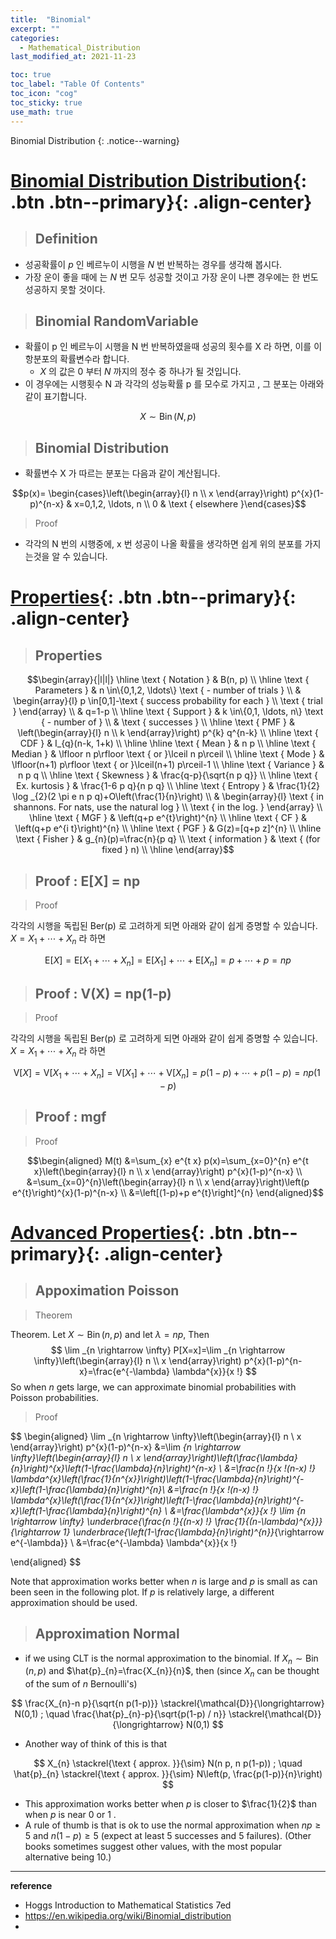 ```yaml
---
title:  "Binomial"
excerpt: ""
categories:
  - Mathematical_Distribution
last_modified_at: 2021-11-23

toc: true
toc_label: "Table Of Contents"
toc_icon: "cog"
toc_sticky: true
use_math: true
---
```


 Binomial Distribution
{: .notice--warning}

# [Binomial Distribution Distribution](#link){: .btn .btn--primary}{: .align-center}

> ## Definition

- 성공확률이 $p$ 인 베르누이 시행을 $N$ 번 반복하는 경우를 생각해 봅시다.
- 가장 운이 좋을 때에 는 $N$ 번 모두 성공할 것이고 가장 운이 나쁜 경우에는 한 번도 성공하지 못할 것이다. 

> ## Binomial RandomVariable

- 확률이 p 인 베르누이 시행을 N 번 반복하였을때 성공의 횟수를 X 라 하면, 이를 이항분포의 확률변수라 합니다. 
  - $X$ 의 값은 0 부터 $N$ 까지의 정수 중 하나가 될 것입니다.
- 이 경우에는 시행횟수 N 과 각각의 성능확률 p 를 모수로 가지고 , 그 분포는 아래와 같이 표기합니다.

$$X \sim \operatorname{Bin}(N,p)$$

> ## Binomial Distribution 

- 확률변수 X 가 따르는 분포는 다음과 같이 계산됩니다.

$$p(x)= \begin{cases}\left(\begin{array}{l}
n \\
x
\end{array}\right) p^{x}(1-p)^{n-x} & x=0,1,2, \ldots, n \\
0 & \text { elsewhere }\end{cases}$$

> Proof

- 각각의 N 번의 시행중에, x 번 성공이 나올 확률을 생각하면 쉽게 위의 분포를 가지는것을 알 수 있습니다. 

# [Properties](#link){: .btn .btn--primary}{: .align-center}

> ## Properties

$$\begin{array}{|l|l|}
\hline \text { Notation } & B(n, p) \\
\hline \text { Parameters } & n \in\{0,1,2, \ldots\} \text { - number of trials } \\
& \begin{array}{l}
p \in[0,1]-\text { success probability for each } \\
\text { trial }
\end{array} \\
& q=1-p \\
\hline \text { Support } & k \in\{0,1, \ldots, n\} \text { - number of } \\
& \text { successes } \\
\hline \text { PMF } & \left(\begin{array}{l}
n \\
k
\end{array}\right) p^{k} q^{n-k} \\
\hline \text { CDF } & I_{q}(n-k, 1+k) \\
\hline
\hline \text { Mean } & n p \\
\hline \text { Median } & \lfloor n p\rfloor \text { or }\lceil n p\rceil \\
\hline \text { Mode } & \lfloor(n+1) p\rfloor \text { or }\lceil(n+1) p\rceil-1 \\
\hline \text { Variance } & n p q \\
\hline \text { Skewness } & \frac{q-p}{\sqrt{n p q}} \\
\hline \text { Ex. kurtosis } & \frac{1-6 p q}{n p q} \\
\hline \text { Entropy } & \frac{1}{2} \log _{2}(2 \pi e n p q)+O\left(\frac{1}{n}\right) \\
& \begin{array}{l}
\text { in shannons. For nats, use the natural log } \\
\text { in the log. }
\end{array} \\
\hline \text { MGF } & \left(q+p e^{t}\right)^{n} \\
\hline \text { CF } & \left(q+p e^{i t}\right)^{n} \\
\hline \text { PGF } & G(z)=[q+p z]^{n} \\
\hline \text { Fisher } & g_{n}(p)=\frac{n}{p q} \\
\text { information } & \text { (for fixed } n) \\
\hline
\end{array}$$

> ## Proof : E[X] = np

> Proof

각각의 시행을 독립된 Ber(p) 로 고려하게 되면 아래와 같이 쉽게 증명할 수 있습니다. $X=X_{1}+\cdots+X_{n}$ 라 하면

$$\mathrm{E}[X]=\mathrm{E}\left[X_{1}+\cdots+X_{n}\right]=\mathrm{E}\left[X_{1}\right]+\cdots+\mathrm{E}\left[X_{n}\right]=p+\cdots+p=n p$$

> ## Proof : V(X) = np(1-p)

> Proof

각각의 시행을 독립된 Ber(p) 로 고려하게 되면 아래와 같이 쉽게 증명할 수 있습니다. $X=X_{1}+\cdots+X_{n}$ 라 하면

$$\mathrm{V}[X]=\mathrm{V}\left[X_{1}+\cdots+X_{n}\right]=\mathrm{V}\left[X_{1}\right]+\cdots+\mathrm{V}\left[X_{n}\right]=p(1-p)+\cdots+p(1-p)=n p (1-p)$$

> ## Proof : mgf

> Proof

$$\begin{aligned}
M(t) &=\sum_{x} e^{t x} p(x)=\sum_{x=0}^{n} e^{t x}\left(\begin{array}{l}
n \\
x
\end{array}\right) p^{x}(1-p)^{n-x} \\
&=\sum_{x=0}^{n}\left(\begin{array}{l}
n \\
x
\end{array}\right)\left(p e^{t}\right)^{x}(1-p)^{n-x} \\
&=\left[(1-p)+p e^{t}\right]^{n}
\end{aligned}$$

# [Advanced Properties](#link){: .btn .btn--primary}{: .align-center}

> ## Appoximation Poisson

> Theorem

Theorem. Let $X \sim \operatorname{Bin}(n, p)$ and let $\lambda=n p$, Then
$$
\lim _{n \rightarrow \infty} P[X=x]=\lim _{n \rightarrow \infty}\left(\begin{array}{l}
n \\
x
\end{array}\right) p^{x}(1-p)^{n-x}=\frac{e^{-\lambda} \lambda^{x}}{x !}
$$
So when $n$ gets large, we can approximate binomial probabilities with Poisson probabilities.

> Proof

$$
\begin{aligned}
\lim _{n \rightarrow \infty}\left(\begin{array}{l}
n \\
x
\end{array}\right) p^{x}(1-p)^{n-x} &=\lim _{n \rightarrow \infty}\left(\begin{array}{l}
n \\
x
\end{array}\right)\left(\frac{\lambda}{n}\right)^{x}\left(1-\frac{\lambda}{n}\right)^{n-x} \\
&=\frac{n !}{x !(n-x) !} \lambda^{x}\left(\frac{1}{n^{x}}\right)\left(1-\frac{\lambda}{n}\right)^{-x}\left(1-\frac{\lambda}{n}\right)^{n}\\
&=\frac{n !}{x !(n-x) !} \lambda^{x}\left(\frac{1}{n^{x}}\right)\left(1-\frac{\lambda}{n}\right)^{-x}\left(1-\frac{\lambda}{n}\right)^{n} \\
&=\frac{\lambda^{x}}{x !} \lim _{n \rightarrow \infty} \underbrace{\frac{n !}{(n-x) !} \frac{1}{(n-\lambda)^{x}}}_{\rightarrow 1} \underbrace{\left(1-\frac{\lambda}{n}\right)^{n}}_{\rightarrow e^{-\lambda}} \\
&=\frac{e^{-\lambda} \lambda^{x}}{x !}

\end{aligned}
$$

Note that approximation works better when $n$ is large and $p$ is small as can been seen in the following plot. If $p$ is relatively large, a different approximation should be used. 

> ## Approximation Normal

- if we using $\mathrm{CLT}$ is the normal approximation to the binomial. If $X_{n} \sim \operatorname{Bin}(n, p)$ and $\hat{p}_{n}=\frac{X_{n}}{n}$, then (since $X_{n}$ can be thought of the sum of $n$ Bernoulli's)

$$
\frac{X_{n}-n p}{\sqrt{n p(1-p)}} \stackrel{\mathcal{D}}{\longrightarrow} N(0,1) ; \quad \frac{\hat{p}_{n}-p}{\sqrt{p(1-p) / n}} \stackrel{\mathcal{D}}{\longrightarrow} N(0,1)
$$
- Another way of think of this is that

$$
X_{n} \stackrel{\text { approx. }}{\sim} N(n p, n p(1-p)) ; \quad \hat{p}_{n} \stackrel{\text { approx. }}{\sim} N\left(p, \frac{p(1-p)}{n}\right)
$$
- This approximation works better when $p$ is closer to $\frac{1}{2}$ than when $p$ is near 0 or 1 .
- A rule of thumb is that is ok to use the normal approximation when $n p \geq 5$ and $n(1-p) \geq 5$ (expect at least 5 successes and 5 failures). (Other books sometimes suggest other values, with the most popular alternative being 10.)

---

**reference**

- Hoggs Introduction to Mathematical Statistics 7ed
- <https://en.wikipedia.org/wiki/Binomial_distribution>
- 



